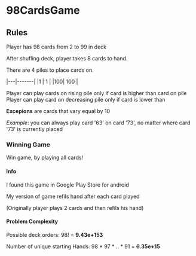 # 98CardsGame

## Rules
Player has 98 cards from 2 to 99 in deck

After shufling deck, player takes 8 cards to hand.

There are 4 piles to place cards on. 

|---|-------|
|1 	| 1		|
|100| 100	|

Player can play cards on rising pile only if card is higher than card on pile
Player can play card on decreasing pile only if card is lower than

**Excepions** are cards that vary equal by 10

*Example*: you can always play card '63' on card '73', no matter where card '73' is currently placed


### Winning Game
Win game, by playing all cards!


#### Info
I found this game in Google Play Store for android

My version of game refils hand after each card played

(Originally player plays 2 cards and then  refils his hand)

#### Problem Complexity
Possible deck orders:
98! = **9.43e+153**

Number of unique starting Hands:
98 * 97 * .. * 91 = **6.35e+15**